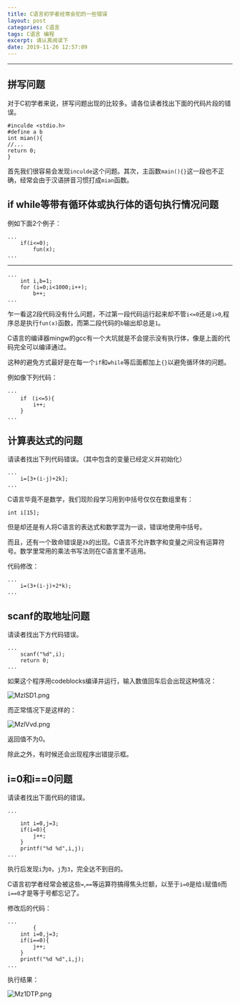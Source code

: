```yaml
---
title: C语言初学者经常会犯的一些错误
layout: post
categories: C语言
tags: C语言 编程
excerpt: 请认真阅读下
date: 2019-11-26 12:57:09
---
```

---------
## 拼写问题

对于C初学者来说，拼写问题出现的比较多。请各位读者找出下面的代码片段的错误。

	#inculde <stdio.h>
	#define a b
	int mian(){
	//...
	return 0;
	}

首先我们很容易会发现```inculde```这个问题。其次，主函数```main(){}```这一段也不正确，经常会由于汉语拼音习惯打成```mian```函数。

## if while等带有循环体或执行体的语句执行情况问题

例如下面2个例子：
	  
	

    ...
		if(i<=0);
			fun(x);
	...
	

----------

	...
		int i,b=1;
		for (i=0;i<1000;i++);
			b++;
	...

乍一看这2段代码没有什么问题，不过第一段代码运行起来却不管`i<=0`还是`i>0`,程序总是执行`fun(x)`函数，而第二段代码的`b`输出却总是`1`。

C语言的编译器mingw的gcc有一个大坑就是不会提示没有执行体，像是上面的代码完全可以编译通过。

这种的避免方式最好是在每一个```if```和```while```等后面都加上```{}```以避免循环体的问题。

例如像下列代码：

	...
		if　(i<=5){
			i++;
		}
	...

## 计算表达式的问题

请读者找出下列代码错误。（其中包含的变量已经定义并初始化）

	...
		i=[3+(i-j)+2k];
	...

C语言毕竟不是数学，我们现阶段学习用到中括号仅仅在数组里有：
	
	int i[15];

但是却还是有人将C语言的表达式和数学混为一谈，错误地使用中括号。

而且，还有一个致命错误是`2k`的出现。C语言不允许数字和变量之间没有运算符号。数学里常用的乘法书写法则在C语言里不适用。

代码修改：

	...
		i=(3+(i-j)+2*k);
	...

## scanf的取地址问题

请读者找出下方代码错误。

	...
		scanf("%d",i);
		return 0;
	...

如果这个程序用codeblocks编译并运行，输入数值回车后会出现这种情况：

![MzlSD1.png](https://s2.ax1x.com/2019/11/26/MzlSD1.png)

而正常情况下是这样的：

![MzlVvd.png](https://s2.ax1x.com/2019/11/26/MzlVvd.png)

返回值不为0。

除此之外，有时候还会出现程序出错提示框。

## i=0和i==0问题

请读者找出下面代码的错误。

	...
		
    	int i=0,j=3;
    	if(i=0){
    	    j++;
    	}
    	printf("%d %d",i,j);
    ...

执行后发现`i`为`0`，`j`为`3`，完全达不到目的。

C语言初学者经常会被这些`=`,`==`等运算符搞得焦头烂额，以至于`i=0`是给`i`赋值`0`而`i==0`才是等于号都忘记了。

修改后的代码：
	
	...
			{
    	int i=0,j=3;
    	if(i==0){
    	    j++;
    	}
    	printf("%d %d",i,j);
    ...

执行结果：

![Mz1DTP.png](https://s2.ax1x.com/2019/11/26/Mz1DTP.png)

